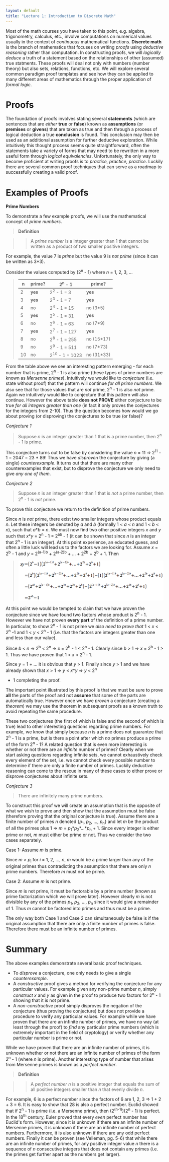 ```yaml
---
layout: default
title: "Lecture 1: Introduction to Discrete Math"
---
```


Most of the math courses you have taken to this point, e.g. algebra,
trigonometry, calculus, etc., involve computations on numerical values
usually in the context of *continuous* mathematical functions.
**Discrete math** is the branch of mathematics that focuses on writing
*proofs* using *deductive reasoning* rather than computation. In
constructing proofs, we will *logically deduce* a truth of a statement
based on the relationships of other (assumed) true statments. These
proofs will deal not only with numbers (number theory) but also sets,
relations, functions, etc. We will explore several common paradigm proof
templates and see how they can be applied to many different areas of
mathematics through the proper application of *formal logic*.

Proofs
=========

The foundation of proofs involves stating several **statements** (which
are sentences that are *either* **true** or **false**) known as
**assumptions** (or **premises** or **givens**) that are taken as true
and then through a process of logical deduction a true **conclusion** is
found. This conclusion may then be used as an additional assumption for
further deductive exploration. While intuitively this thought process
seems quite straightforward, often the statements take a variety of
forms that may need to be rewritten in a more useful form through
*logical equivalencies*. Unfortunately, the only way to become
proficient at writing proofs is to *practice, practice, practice*.
Luckily there are several common proof techniques that can serve as a
roadmap to successfully creating a valid proof.

Examples of Proofs
=====================

**Prime Numbers**

To demonstrate a few example proofs, we will use the mathematical
concept of *prime numbers*.

> **Definition**

> > A *prime number* is a integer greater than 1 that cannot be written as a product of two smaller positive integers.


For example, the value 7 is *prime* but the value 9 is *not prime*
(since it can be written as 3\*3).

Consider the values computed by (2<sup>n</sup> - 1) where *n* = 1, 2, 3, \...

>  n | prime?  | 2<sup>n</sup> - 1         | prime?      |
> ---| ------- | ------------------------- | ----------- |
>  2 | **yes** | 2<sup>2</sup> - 1 = 3     | **yes**     |
>  3 | **yes** | 2<sup>3</sup> - 1 = 7     | **yes**     |
>  4 | no      | 2<sup>4</sup> - 1 = 15    | no (3\*5)   |
>  5 | **yes** | 2<sup>5</sup> - 1 = 31    | **yes**     |
>  6 | no      | 2<sup>6</sup> - 1 = 63    | no (7\*9)   |
>  7 | **yes** | 2<sup>7</sup> - 1 = 127   | **yes**     |
>  8 | no      | 2<sup>8</sup> - 1 = 255   | no (15\*17) |
>  9 | no      | 2<sup>9</sup> - 1 = 511   | no (7\*73)  |
> 10 | no      | 2<sup>10</sup> - 1 = 1023 | no (31\*33) |

From the table above we see an interesting pattern emerging - for each
number that is prime, 2<sup>n</sup> - 1 is also prime (these types of prime
numbers are known as *Mersenne primes*). Intuitively we would like to
*conjecture* (i.e. state without proof) that the pattern will continue
*for all prime numbers*. We also see that for those values that are
*not* prime, 2<sup>n</sup> - 1 is also *not* prime. Again we intuitively would
like to conjecture that this pattern will also continue. However the
above table **does not PROVE** either conjecture to be true *for all
integers greater than one* (in fact it only proves the conjectures for
the integers from 2-10). Thus the question becomes how would we go about
proving (or disproving) the conjectures to be true (or false)?

*Conjecture 1*

> Suppose *n* is an integer greater than 1 that is a prime number, then 2<sup>n</sup> - 1 is prime.

This conjecture turns out to be false by considering the value *n* = 11
⇒ 2<sup>11</sup> - 1 = 2047 = 23 \* 89! Thus we have *disproven* the conjecture
by giving (a single) *counterexample*. It turns out that there are many
other counterexamples that exist, but to disprove the conjecture we only
need to give *any one of them*.

*Conjecture 2*

> Suppose *n* is an integer greater than 1 that is *not* a prime number, then 2<sup>n</sup> - 1 is *not* prime.

To prove this conjecture we return to the definition of prime numbers.

Since *n* is *not* prime, there exist two smaller integers whose product
equals *n*. Let these integers be denoted by *a* and *b* (formally 1 \<
*a* \< *n* and 1 \< *b* \< *n*), such that *a*\**b* = *n*. We must now
find two other positive integers *x* and *y* such that *x*\**y* = 2<sup>n</sup> -
1 = 2<sup>ab</sup> - 1 (it can be shown that since *n* is an integer that 2<sup>n</sup> -
1 is an integer). At this point experience, an educated guess, and often
a little luck will lead us to the factors we are looking for. Assume *x*
= 2<sup>b</sup> - 1 and *y* = 2<sup>(a-1)b</sup> + 2<sup>(a-2)b</sup> + \... + 2<sup>2b</sup> + 2<sup>b</sup> + 1.
Then

> ![image](images/lecture01/conjecture2.png)

At this point we would be tempted to claim that we have proven the
conjecture since we have found two factors whose product is 2<sup>n</sup> - 1.
However we have not proven **every part** of the definition of a prime
number. In particular, to show 2<sup>n</sup> - 1 is not prime we *also need to
prove that* 1 < *x* < 2<sup>n</sup> -1 and 1 < *y* < 2<sup>n</sup> - 1 (i.e. that the
factors are integers greater than one and less than our value).

Since *b* < *n* ⇒ 2<sup>b</sup> < 2<sup>n</sup> ⇒ *x* = 2<sup>b</sup> - 1 < 2<sup>n</sup> - 1. Clearly
since *b* > 1 ⇒ *x* = 2<sup>b</sup> - 1 > 1. Thus we have proven that 1 < *x*
< 2<sup>n</sup> - 1.

Since *y* = 1 + \... it is obvious that *y* > 1. Finally since *y* > 1
and we have already shown that *x* > 1 ⇒ *y* < *x*\**y* ⇒ *y* < 2<sup>n</sup>
- 1 completing the proof.

The important point illustrated by this proof is that we must be sure to
prove **all** the parts of the proof and not **assume** that some of the
parts are automatically true. However once we have *proven* a conjecture
(creating a *theorem*) we may use the theorem in subsequent proofs as a
known truth to avoid repeating the same procedure.

These two conjectures (the first of which is false and the second of
which is true) lead to other interesting questions regarding prime
numbers. For example, we know that simply because *n* is a prime does
not guarantee that 2<sup>n</sup> - 1 is a prime, but is there a point after which
*no* primes produce a prime of the form 2<sup>n</sup> - 1? A related question
that is even more interesting is whether or not there are an *infinite*
number of primes? Clearly when we start asking questions regarding
infinite sets, we cannot exhaustively check every element of the set,
i.e. we cannot check every possible number to determine if there are
only a finite number of primes. Luckily deductive reasoning can come to
the rescue in many of these cases to either prove or disprove
conjectures about infinite sets.

*Conjecture 3*

> There are infinitely many prime numbers.

To construct this proof we will create an assumption that is the
opposite of what we wish to prove and then show that the assumption must
be false (therefore proving that the original conjecture is true).
Assume there are a finite number of primes *n* denoted {*p*<sub>1</sub>, *p*<sub>2</sub>,
\..., *p*<sub>n</sub>} and let *m* be the product of all the primes plus 1 ⇒ *m*
= *p*<sub>1</sub>\**p*<sub>2</sub>\*\...\**p*<sub>n</sub> + 1. Since every integer is either prime
or not, *m* must either be prime or not. Thus we consider the two cases
separately.

Case 1: Assume *m* is prime.

Since *m* > *p*<sub>i</sub> for *i* = 1, 2, \..., *n*, *m* would be a prime
larger than any of the original primes thus contradicting the assumption
that there are only *n* prime numbers. Therefore *m* must not be prime.

Case 2: Assume *m* is not prime.

Since *m* is not prime, it must be factorable by a prime number (known
as prime factorization which we will prove later). However clearly *m*
is not divisible by any of the primes *p*<sub>1</sub>, *p*<sub>2</sub>, \..., *p*<sub>n</sub> since
it would give a remainder of 1. Thus *m* cannot be factored into primes
and thus must be a prime.

The only way both Case 1 and Case 2 can simultaneously be false is if
the original assumption that there are only a finite number of primes is
false. Therefore there must be an infinite number of primes.

Summary
=======

The above examples demonstrate several basic proof techniques.

-   To *disprove* a conjecture, one only needs to give a single
    *counterexample*.
-   A *constructive* proof gives a method for verifying the conjecture
    for any particular values. For example given any non-prime number
    *n*, simply *construct* *x* and *y* as given in the proof to produce
    two factors for 2<sup>n</sup> - 1 showing that it is not prime.
-   A *non-constructive* proof simply disproves the negation of the
    conjecture (thus proving the conjecture) but does not provide a
    procedure to verify any particular values. For example while we have
    proven that there are an infinite number of primes, we have no way
    (at least through the proof) to *find* any particular prime numbers
    (which is extremely important in the field of cryptology) or verify
    whether any particular number is prime or not.

While we have proven that there are an infinite number of primes, it is
unknown whether or not there are an infinite number of primes of the
form 2<sup>n</sup> - 1 (where *n* is prime). Another interesting type
of number that arises from Mersenne primes is known as a *perfect
number*.

> **Definition**

> > A *perfect number* *n* is a positive integer that equals the sum of all positive integers smaller than *n* that evenly divide *n*.

For example, 6 is a perfect number since the factors of 6 are 1, 2, 3 ⇒
1 + 2 + 3 = 6. It is easy to show that 28 is also a perfect number.
Euclid showed that if 2<sup>n</sup> - 1 is prime (i.e. a Mersenne prime), then
(2<sup>(n-1)</sup>)(2<sup>n</sup> - 1) is perfect. In the 18<sup>th</sup> century, Euler proved
that every *even* perfect number has Euclid's form. However, since it
is unknown if there are an infinite number of Mersenne primes, it is
unknown if there are an infinite number of perfect numbers. Furthermore,
it is also unknown if there are any odd perfect numbers. Finally it can
be proven (see Velleman, pg. 5-6) that while there are an infinite
number of primes, for any positive integer value *n* there is a sequence
of *n* consecutive integers that does not contain any primes (i.e. the
primes get further apart as the numbers get larger).
